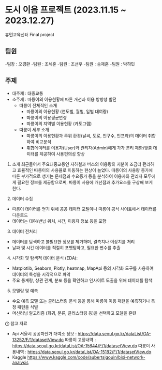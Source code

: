 # 도시 이음 프로젝트 (2023.11.15 ~ 2023.12.27)
휴먼교육선터 Final project

## 팀원
-팀장 : 오경환
-팀원 : 조세훈
-팀원 : 조선우
-팀원 : 송재훈
-팀원 : 박하민

## 주제
- 대주제 : 대중교통
- 소주제 : 따릉이의 이용현황에 따른 개선과 이용 방향성 발전
    - 따릉이 전체적인 소개
      - 따릉이의 이용현황 (연도별, 월별, 일별 대여량)
      - 따릉이의 이용평균연령
      - 따릉이의 지역별 이용현황 (카토그램)
    - 따릉이 세부 소개
      - 따릉이의 이용현황과 주위 환경(날씨, 도로, 인구수, 인프라)의 데이터 취합하여 비교분석
      - 취합데이터를 이용자(User)와 관리자(Admin)에게 가가 분리 제한/맞춤 데이터를 제공하여 사용편의성 향상
1. 소개
  최근들어서 주요대중교통인 지하철과 버스의 이용량의 지분이 조금더 편리하고 효율적인 따릉이의 사용율로 이동하는 현상이 늘었다.
따릉이의 사용량 증가에 따른 부가적으로 생기는 문제점과 수요증가 등을 분석하여 이용자와 관리자 모두에게 필요한 정보를 제공함으로써,
따릉이 사용에 개선점과 추가요소를 구상해 보게 한다.

2. 데이터 수집
  - 따릉이 데이터를 얻기 위해 공공 데이터 포털이나 따릉이 공식 사이트에서 데이터를 다운로드
  - 데이터는 대여/반납 위치, 시간, 이용자 정보 등을 포함

3. 데이터 전처리
  - 데이터를 탐색하고 불필요한 정보를 제거하며, 결측치나 이상치를 처리
  - 날짜 및 시간 데이터를 적절히 포맷팅하고, 필요한 변수를 추출

4. 시각화 및 탐색적 데이터 분석 (EDA):
  - Matplotlib, Seaborn, Plotly, heatmap, MapApi 등의 시각화 도구를 사용하여 데이터의 특성을 시각적으로 파악
  - 주요 통계량, 상관 관계, 분포 등을 확인하고 인사이트 도출을 위해 데이터를 탐색

5. 모델링 및 예측
  - 수요 예측 모델 또는 클러스터링 분석 등을 통해 따릉이 이용 패턴을 예측하거나 특정 패턴을 식별
  - 머신러닝 알고리즘 (회귀, 분류, 클러스터링 등)을 선택하고 모델을 훈련

⨀ 참고 자료
- Api
서울시 공공자전거 대여소 정보 : https://data.seoul.go.kr/dataList/OA-13252/F/1/datasetView.do
따릉이 고장내역 : https://data.seoul.go.kr/dataList/OA-15644/F/1/datasetView.do
따릉이 사용내역 : https://data.seoul.go.kr/dataList/OA-15182/F/1/datasetView.do
- Kaggle
  https://www.kaggle.com/code/aubertsigouin/bixi-network-analysis
